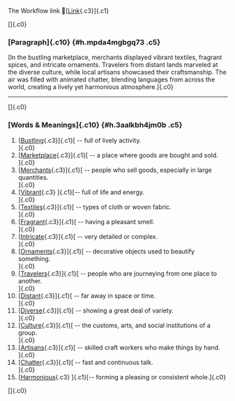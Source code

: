 The Workflow link
👏[[Link](https://www.google.com/url?q=http://www.google.com&sa=D&source=editors&ust=1760200670065395&usg=AOvVaw3mwfDISt_wtY-tLFZ3kiib){.c3}]{.c1}

[]{.c0}

### [Paragraph]{.c10} {#h.mpda4mgbgq73 .c5}

[In the bustling marketplace, merchants displayed vibrant textiles,
fragrant spices, and intricate ornaments. Travelers from distant lands
marveled at the diverse culture, while local artisans showcased their
craftsmanship. The air was filled with animated chatter, blending
languages from across the world, creating a lively yet harmonious
atmosphere.]{.c0}

------------------------------------------------------------------------

[]{.c0}

### [Words & Meanings]{.c10} {#h.3aalkbh4jm0b .c5}

1.  [[Bustling](https://www.google.com/url?q=http://www.google.com&sa=D&source=editors&ust=1760200670066771&usg=AOvVaw3xE1Gkh3gN10XqHVULe-XX){.c3}]{.c1}[ --
    full of lively activity.\
    ]{.c0}
2.  [[Marketplace](https://www.google.com/url?q=http://www.google.com&sa=D&source=editors&ust=1760200670067005&usg=AOvVaw3Hk6J7tP2aONe5qdkVWDvI){.c3}]{.c1}[ --
    a place where goods are bought and sold.\
    ]{.c0}
3.  [[Merchants](https://www.google.com/url?q=http://www.google.com&sa=D&source=editors&ust=1760200670067214&usg=AOvVaw2nb-r4MmomD4EwSw-os1dL){.c3}]{.c1}[ --
    people who sell goods, especially in large quantities.\
    ]{.c0}
4.  [[Vibrant](https://www.google.com/url?q=http://www.google.com&sa=D&source=editors&ust=1760200670067519&usg=AOvVaw0aZO_c6Ram9dfpAVNcXDDt){.c3}
    ]{.c1}[-- full of life and energy.\
    ]{.c0}
5.  [[Textiles](https://www.google.com/url?q=http://www.google.com&sa=D&source=editors&ust=1760200670067757&usg=AOvVaw1jPHEPw5RRvEKqxE7QMy3F){.c3}]{.c1}[ --
    types of cloth or woven fabric.\
    ]{.c0}
6.  [[Fragrant](https://www.google.com/url?q=http://www.google.com&sa=D&source=editors&ust=1760200670067974&usg=AOvVaw2_Ajs2F4xSC2PJv7nwi4dZ){.c3}]{.c1}[ --
    having a pleasant smell.\
    ]{.c0}
7.  [[Intricate](https://www.google.com/url?q=http://www.google.com&sa=D&source=editors&ust=1760200670068331&usg=AOvVaw0d5P7Pl31yQGEXxkxCAfj3){.c3}]{.c1}[ --
    very detailed or complex.\
    ]{.c0}
8.  [[Ornaments](https://www.google.com/url?q=http://www.google.com&sa=D&source=editors&ust=1760200670068567&usg=AOvVaw0-tOKRrAhz0E8TRfSm6gbe){.c3}]{.c1}[ --
    decorative objects used to beautify something.\
    ]{.c0}
9.  [[Travelers](https://www.google.com/url?q=http://www.google.com&sa=D&source=editors&ust=1760200670068911&usg=AOvVaw38QRDnzA81ulf0QYov8iij){.c3}]{.c1}[ --
    people who are journeying from one place to another.\
    ]{.c0}
10. [[Distant](https://www.google.com/url?q=http://www.google.com&sa=D&source=editors&ust=1760200670069142&usg=AOvVaw29EvAb43e3uECuJyaRFXFh){.c3}]{.c1}[ --
    far away in space or time.\
    ]{.c0}
11. [[Diverse](https://www.google.com/url?q=http://www.google.com&sa=D&source=editors&ust=1760200670069381&usg=AOvVaw1sMPdRb0KDPzExkWZzMMze){.c3}]{.c1}[ --
    showing a great deal of variety.\
    ]{.c0}
12. [[Culture](https://www.google.com/url?q=http://www.google.com&sa=D&source=editors&ust=1760200670069593&usg=AOvVaw2z1jvfqR2Nnh8W4t87h6Ou){.c3}]{.c1}[ --
    the customs, arts, and social institutions of a group.\
    ]{.c0}
13. [[Artisans](https://www.google.com/url?q=http://www.google.com&sa=D&source=editors&ust=1760200670069813&usg=AOvVaw0jNCM6eUj1AnJb3ulKspY-){.c3}]{.c1}[ --
    skilled craft workers who make things by hand.\
    ]{.c0}
14. [[Chatter](https://www.google.com/url?q=http://www.google.com&sa=D&source=editors&ust=1760200670070004&usg=AOvVaw3sZQMyOnnyy7hr1rmQT4MI){.c3}]{.c1}[ --
    fast and continuous talk.\
    ]{.c0}
15. [[Harmonious](https://www.google.com/url?q=http://www.google.com&sa=D&source=editors&ust=1760200670070213&usg=AOvVaw2A2Yd_elWaT558NUXQm9D3){.c3}
    ]{.c1}[-- forming a pleasing or consistent whole.]{.c0}

[]{.c0}
